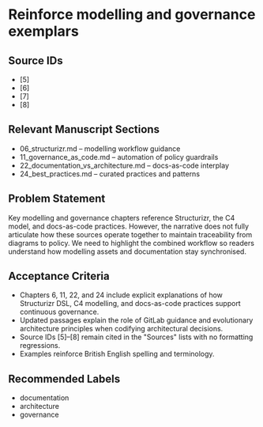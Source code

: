 # Reinforce modelling and governance exemplars

## Source IDs
- [5]
- [6]
- [7]
- [8]

## Relevant Manuscript Sections
- 06_structurizr.md – modelling workflow guidance
- 11_governance_as_code.md – automation of policy guardrails
- 22_documentation_vs_architecture.md – docs-as-code interplay
- 24_best_practices.md – curated practices and patterns

## Problem Statement
Key modelling and governance chapters reference Structurizr, the C4 model, and docs-as-code practices. However, the narrative does not fully articulate how these sources operate together to maintain traceability from diagrams to policy. We need to highlight the combined workflow so readers understand how modelling assets and documentation stay synchronised.

## Acceptance Criteria
- Chapters 6, 11, 22, and 24 include explicit explanations of how Structurizr DSL, C4 modelling, and docs-as-code practices support continuous governance.
- Updated passages explain the role of GitLab guidance and evolutionary architecture principles when codifying architectural decisions.
- Source IDs [5]–[8] remain cited in the "Sources" lists with no formatting regressions.
- Examples reinforce British English spelling and terminology.

## Recommended Labels
- documentation
- architecture
- governance
